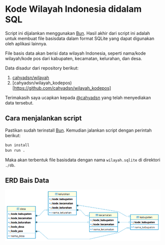 # Kode Wilayah Indonesia didalam SQL

Script ini dijalankan menggunakan [Bun](https://bun.sh/docs/installation). Hasil akhir dari script ini adalah untuk membuat file basisdata dalam format SQLite yang dapat digunakan oleh aplikasi lainnya.

File basis data akan berisi data wilayah Indonesia, seperti nama/kode wilayah/kode pos dari kabupaten, kecamatan, kelurahan, dan desa.

Data disadur dari repository berikut:
1. [cahyadsn/wilayah](https://github.com/cahyadsn/wilayah)
2. [cahyadsn/wilayah_kodepos)[https://github.com/cahyadsn/wilayah_kodepos]

Terimakasih saya ucapkan kepada [@cahyadsn](https://github.com/cahyadsn) yang telah menyediakan data tersebut.

## Cara menjalankan script

Pastikan sudah terinstall [Bun](https://bun.sh/docs/installation). Kemudian jalankan script dengan perintah berikut:

```bash
bun install
bun run .
```

Maka akan terbentuk file basisdata dengan nama `wilayah.sqlite` di direktori `./db`.

## ERD Bais Data

![ERD](./img/wilayah.png)
